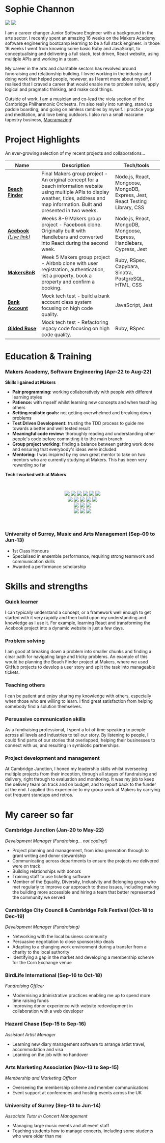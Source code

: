 Sophie Channon
=============
<div>
  <a href="https://linkedin.com/in/sophiechannon"><img src="https://img.shields.io/badge/LinkedIn-0077B5?style=for-the-badge&logo=linkedin&logoColor=white"></a>
  <a href="https://www.codewars.com/users/sophiechannon"><img src="https://img.shields.io/badge/Codewars-a83232?style=for-the-badge&logo=codewars&logoColor=white"></a>
</div>

I am a career changer Junior Software Engineer with a background in the arts sector. I recently spent an amazing 16 weeks on the Makers Academy software engineering bootcamp learning to be a full stack engineer. In those 16 weeks I went from knowing some basic Ruby and JavaScript, to conceptualising and delivering a full stack, test driven, React website, using multiple APIs and working in a team. 

My career in the arts and charitable sectors has revolved around fundraising and relationship building. I loved working in the industry and doing work that helped people, however, as I learnt more about myself, I realised that I craved a career that would enable me to problem solve, apply logical and pragmatic thinking, and make cool things.

Outside of work, I am a musician and co-lead the viola section of the Cambridge Philharmonic Orchestra. I'm also really into running, stand up paddle boarding, and going on aimless rambles by myself. I practice yoga and meditation, and love being outdoors. I also run a small macrame tapestry business, [Macramazing](https://macramazing.co.uk)!

# Project Highlights

An ever-growing selection of my recent projects and collaborations...

| Name                             | Description                                            | Tech/tools        |
| -------------------------------- | ------------------------------------------------------ | ----------------- |
| [**Beach Finder**](https://github.com/robimaliqi/beach-life)| Final Makers group project - An original concept for a beach information website using multiple APIs to display weather, tides, address and map information. Built and presented in two weeks. | Node.js, React, Mongoose, MongoDB, Express, Jest, React Testing Library, CSS |
| [**Acebook**](https://github.com/sophiegilder/acebook-node) [_(Live link)_](https://acebook-valero.herokuapp.com/)| Weeks 8-9 Makers group project - Facebook clone. Originally built with Handlebars and converted into React during the second week. | Node.js, React, MongoDB, Mongoose, Express, Handlebars, Cypress, Jest |
| [**MakersBnB**](https://github.com/sophiegilder/MakersBnB)| Week 5 Makers group project - Airbnb clone with user registration, authentication, list a property, book a property and confirm a booking. | Ruby, RSpec, Capybara, Sinatra, PostgreSQL, HTML, CSS |
| [**Bank Account**](https://github.com/sophiechannon/bank-account)| Mock tech test - build a bank account class system focusing on high code quality. | JavaScript, Jest |
| [**Gilded Rose**](https://github.com/sophiechannon/gilded-rose)| Mock tech test - Refactoring legacy code focusing on high code quality. | Ruby, RSpec |



# Education & Training

### Makers Academy, Software Engineering (Apr-22 to Aug-22)


**Skills I gained at Makers**
- **Pair programming:** working collaboratively with people with different learning styles
- **Patience:** with myself whilst learning new concepts and when teaching others
- **Setting realistic goals:** not getting overwhelmed and breaking down problems
- **Test Driven Development:** trusting the TDD process to guide me towards a better and well tested result
- **Meaningful code review:** thoroughly reading and understanding other people's code before committing it to the main branch
- **Group project working:** finding a balance between getting work done and ensuring that everybody's ideas were included
- **Mentoring:** I was inspired by my own great mentor to take on two mentors who are currently studying at Makers. This has been very rewarding so far

**Tech I worked with at Makers**

<p><br>
<div align="center">
  <img src="https://img.shields.io/badge/-Javascript-f7e968?style=for-the-badge&logo=javascript&logoColor=f7e968&labelColor=282828">
  <img src="https://img.shields.io/badge/-React-58D2F0?style=for-the-badge&logo=react&logoColor=58D2F0&labelColor=282828">
  <img src="https://img.shields.io/badge/-Jest-B84D6F?style=for-the-badge&logo=jest&logoColor=B84D6F&labelColor=282828">
  <img src="https://img.shields.io/badge/-Node.js-80D857?style=for-the-badge&logo=node.js&logoColor=80D857&labelColor=282828">
  <img src="https://img.shields.io/badge/-Cypress-3b3938?style=for-the-badge&logo=cypress&logoColor=faf2ed&labelColor=282828">
  <img src="https://img.shields.io/badge/-Express-fffefc?style=for-the-badge&logo=express&logoColor=fffefc&labelColor=282828"></br>
  
  <img src="https://img.shields.io/badge/-Ruby-FF6A55?style=for-the-badge&logo=ruby&logoColor=FF6A55&labelColor=282828">
  <img src="https://img.shields.io/badge/-Rails-d93030?style=for-the-badge&logo=ruby-on-rails&logoColor=FF6A55&labelColor=282828">
  <img src="https://img.shields.io/badge/-RSpec-F05892?style=for-the-badge&logo=ruby&logoColor=F05892&labelColor=282828">
  <img src="https://img.shields.io/badge/-Capybara-5e32a8?style=for-the-badge&logo=ruby&logoColor=5e32a8&labelColor=282828">
  <img src="https://img.shields.io/badge/-Sinatra-fff1d4?style=for-the-badge&logo=ruby&logoColor=fff1d4&labelColor=282828"></br>
  
  <img src="https://img.shields.io/badge/-MongoDB-51A940?style=for-the-badge&logo=mongodb&logoColor=51A940&labelColor=282828">
  <img src="https://img.shields.io/badge/-PostgreSQL-3b3938?style=for-the-badge&logo=postgresql&logoColor=faf2ed&labelColor=282828">
  <img src="https://img.shields.io/badge/-SQLite3-4380e0?style=for-the-badge&logo=sqlite&logoColor=4380e0&labelColor=282828"></br>

  <img src="https://img.shields.io/badge/-HTML-FF5733?style=for-the-badge&logo=html5&logoColor=FF5733&labelColor=282828">
  <img src="https://img.shields.io/badge/-CSS-559DFF?style=for-the-badge&logo=css3&logoColor=559DFF&labelColor=282828">
  <img src="https://img.shields.io/badge/-Heroku-310161?style=for-the-badge&logo=heroku&logoColor=310161&labelColor=282828">
  </div>
  </p></br>


### University of Surrey, Music and Arts Management (Sep-09 to Jun-13)

- 1st Class Honours
- Specialised in ensemble performance, requiring strong teamwork and communication skills
- Awarded a performance scholarship

# Skills and strengths

### Quick learner
 I can typically understand a concept, or a framework well enough to get started with it very rapidly and then build upon my understanding and knowledge as I use it. For example, learning React and transforming the Acebook project into a dynamic website in just a few days.

### Problem solving
 I am good at breaking down a problem into smaller chunks and finding a clear path for navigating large and tricky problems. An example of this would be planning the Beach Finder project at Makers, where we used GitHub projects to develop a user story and split the task into manageable tickets.
 
 ### Teaching others
 I can be patient and enjoy sharing my knowledge with others, especially when those who are willing to learn. I find great satisfaction from helping somebody find a solution themselves.

### Persuasive communication skills
As a fundraising professional, I spent a lot of time speaking to people across all levels and industries to tell our story. By listening to people, I could find parts of our stories that overlapped, helping their businesses to connect with us, and resulting in symbiotic partnerships.

### Project development and management
At Cambridge Junction, I honed my leadership skills whilst overseeing multiple projects from their inception, through all stages of fundraising and delivery, right through to evaluation and monitoring. It was my job to keep the delivery team on track and on budget, and to report back to the funder at the end. I applied this experience to my group work at Makers by carrying out frequent standups and retros.


# My career so far

### Cambridge Junction (Jan-20 to May-22)  
_Development Manager (Fundraising... not coding!)_

- Project planning and management, from idea generation through to grant writing and donor stewardship
- Communicating across departments to ensure the projects we delivered were on track
- Building relationships with donors
- Training staff to use ticketing software
- Member of the Equality, Diversity, Inclusivity and Belonging group who met regularly to improve our approach to these issues, including making the building more accessible and hiring a team that better represented the community we served

### Cambridge City Council & Cambridge Folk Festival (Oct-18 to Dec-19)  
_Development Manager (Fundraising)_

- Networking with the local business community
- Persuasive negotiation to close sponsorship deals
- Adapting to a changing work environment during a transfer from a charity to the local authority
- Identifying a gap in the market and developing a membership scheme for the Corn Exchange venue

### BirdLife International (Sep-16 to Oct-18)  
_Fundraising Officer_

- Modernising administrative practices enabling me up to spend more time raising funds
- Improving donor experience with website redevelopment in collaboration with a web developer

### Hazard Chase (Sep-15 to Sep-16)  
_Assistant Artist Manager_

- Learning new diary management software to arrange artist travel, accommodation and visa
- Learning on the job with no handover

### Arts Marketing Association (Nov-13 to Sep-15)  
_Membership and Marketing Officer_

- Overseeing the membership scheme and member communications
- Event support at conferences and hosting events across the UK

### University of Surrey (Sep-13 to Jun-14)  
_Associate Tutor in Concert Management_

- Managing large music events and all event staff
- Teaching students how to manage concerts, including some students who were older than me